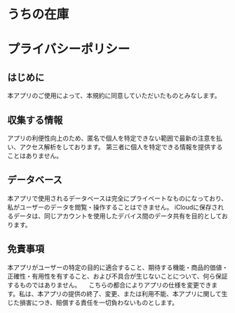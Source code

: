# うちの在庫

# プライバシーポリシー
  ## はじめに
  本アプリのご使用によって、本規約に同意していただいたものとみなします。
  
  ## 収集する情報
  アプリの利便性向上のため、匿名で個人を特定できない範囲で最新の注意を払い、アクセス解析をしております。 
  第三者に個人を特定できる情報を提供することはありません。
  
  ## データベース
  本アプリで使用されるデータベースは完全にプライベートなものになっており、私がユーザーのデータを閲覧・操作することはできません。
  iCloudに保存されるデータは、同じアカウントを使用したデバイス間のデータ共有を目的としております。
  
  ## 免責事項 
  本アプリがユーザーの特定の目的に適合すること、期待する機能・商品的価値・正確性・有用性を有すること、および不具合が生じないことについて、何ら保証するものではありません。
　こちらの都合によりアプリの仕様を変更できます。私は、本アプリの提供の終了、変更、または利用不能、本アプリに関して生じた損害につき、賠償する責任を一切負わないものとします。

